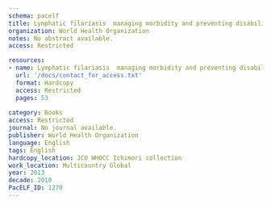 ```yaml
---
schema: pacelf
title: Lymphatic filariasis  managing morbidity and preventing disability  an aide-mémoire for national programme managers
organization: World Health Organization
notes: No abstract available.
access: Restricted

resources:
- name: Lymphatic filariasis  managing morbidity and preventing disability  an aide-mémoire for national programme managers
  url: '/docs/contact_for_access.txt'
  format: Hardcopy
  access: Restricted
  pages: 53
 
category: Books
access: Restricted
journal: No journal available.
publisher: World Health Organization
language: English 
tags: English 
hardcopy_location: JCU WHOCC Ichimori collection
work_location: Multicountry Global
year: 2013
decade: 2010
PacELF_ID: 1270
---
```

